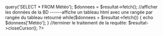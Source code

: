 <?php

// page où on fait la connexion à la DB   -----se connecte à la base de données weatherapp : check 
require 'index.php';

// On récupère tout le contenu de la table Météo  -----lit le contenu de la table Météo : check
$resultat = $bdd->query('SELECT * FROM Météo');

$donnees = $resultat->fetch();

//afficher les données de la BD   ------affiche un tableau html avec une rangée par rangée du tableau retourné
while($donnees =
    $resultat->fetch())
    {
        echo $donnees['Météo'];

    }

    //terminer le traitement de la requête:
    $resultat->closeCursor();
?>